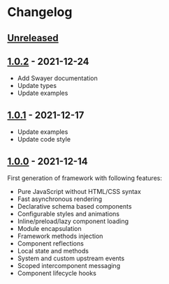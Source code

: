 # Changelog

## [Unreleased][unreleased]

## [1.0.2][] - 2021-12-24

- Add Swayer documentation
- Update types
- Update examples

## [1.0.1][] - 2021-12-17

- Update examples
- Update code style

## [1.0.0][] - 2021-12-14

First generation of framework with following features:

- Pure JavaScript without HTML/CSS syntax
- Fast asynchronous rendering
- Declarative schema based components
- Configurable styles and animations
- Inline/preload/lazy component loading
- Module encapsulation
- Framework methods injection
- Component reflections
- Local state and methods
- System and custom upstream events
- Scoped intercomponent messaging
- Component lifecycle hooks

[unreleased]: https://github.com/metarhia/swayer/compare/v1.0.2...HEAD
[1.0.2]: https://github.com/metarhia/swayer/compare/v1.0.1...v1.0.2
[1.0.1]: https://github.com/metarhia/swayer/compare/v1.0.0...v1.0.1
[1.0.0]: https://github.com/metarhia/swayer/releases/tag/v1.0.0
